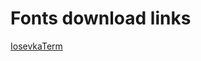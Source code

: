 # Fonts download links 


[IosevkaTerm](https://github.com/ryanoasis/nerd-fonts/releases/download/v3.3.0/IosevkaTerm.zip)
